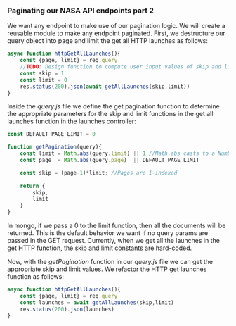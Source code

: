 ### Paginating our NASA API endpoints part 2

We want any endpoint to make use of our pagination logic.  We will create a reusable module to make any endpoint paginated. First, we destructure our query object into page and limit the get all HTTP launches as follows:

```js
async function httpGetAllLaunches(){
	const {page, limit} = req.query
	//TODO: Design function to compute user input values of skip and limit
	const skip = 1
	const limit = 0
	res.status(200).json(await getAllLaunches(skip,limit))
}
```

Inside the *query.js* file we define the get pagination function to determine the appropriate parameters for the skip and limit functions in the get all launches function in the launches controller:

```js
const DEFAULT_PAGE_LIMIT = 0

function getPagination(query){
	const limit = Math.abs(query.limit) || 1 //Math.abs casts to a Number
	const page  = Math.abs(query.page)  || DEFAULT_PAGE_LIMIT

	const skip = (page-1)*limit; //Pages are 1-indexed 
	
	return {
		skip,
		limit
	}
}
```

In mongo, if we pass a 0 to the limit function, then all the documents will be returned. This is the default behavior we want if no query params are passed in the GET request. Currently, when we get all the launches in the get HTTP function, the skip and limit constants are hard-coded. 

Now, with the *getPagination* function in our *query.js* file we can get the appropriate skip and limit values. We refactor the HTTP get launches function as follows: 

```js
async function httpGetAllLaunches(){
	const {page, limit} = req.query
	const launches = await getAllLaunches(skip,limit)
	res.status(200).json(launches)
}
```